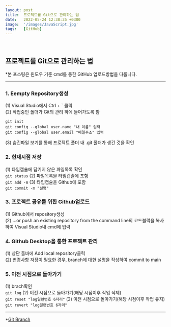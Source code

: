 ```yaml
---
layout: post
title:  프로젝트를 Git으로 관리하는 법
date:   2022-05-24 12:38:35 +0300
image:  '/images/JavaScript.jpg'
tags:   [GitHub]
---
```

<br/>

## 프로젝트를 Git으로 관리하는 법<br/>
*본 포스팅은 윈도우 기준 cmd를 통한 GitHub 업로드방법을 다룹니다.<br/>

___

### 1. Eempty Repository생성<br/>
(1) Visual Studio에서 Ctrl + ` 클릭<br/>
(2) 작업중인 폴더가 Git의 관리 하에 들어가도록 함<br/>
  ```
  git init
  git config --global user.name "내 이름" 입력
  git config --global user.email "메일주소" 입력
  ```
(3) 숨긴파일 보기를 통해 프로젝트 폴더 내 .git 폴더가 생긴 것을 확인<br/>


### 2. 현재시점 저장<br/>
(1) 타임캡슐에 담기지 않은 파일목록 확인<br/>
  ```git status```
(2) 파일목록을 타임캡슐에 포함<br/>
  ```git add -A```
(3) 타입캡슐을 Github에 포함<br/>
  ```git commit -m "설명"```


### 3. 프로젝트 공유를 위한 Github업로드<br/>
(1) Github에서 repository생성<br/>
(2) …or push an existing repository from the command line의 코드블럭을 복사하여 Visual Studio내 cmd에 입력<br/>


### 4. Github Desktop을 통한 프로젝트 관리<br/>
(1) 상단 툴바에 Add local repository클릭<br/>
(2) 변경사항 저장이 필요한 경우, branch에 대한 설명을 작성하여 commit to main<br/>


### 5. 이전 시점으로 돌아가기<br/>
(1) brach확인<br/>
  ```git log```
(2) 이전 시점으로 돌아가기(해당 시점이후 작업 삭제)<br/>
  ```git reset "log일련번호 6자리"```
(2) 이전 시점으로 돌아가기(해당 시점이후 작업 유지)<br/>
  ```git revert "log일련번호 6자리"```

___

*[Git Branch](https://goddaehee.tistory.com/274)